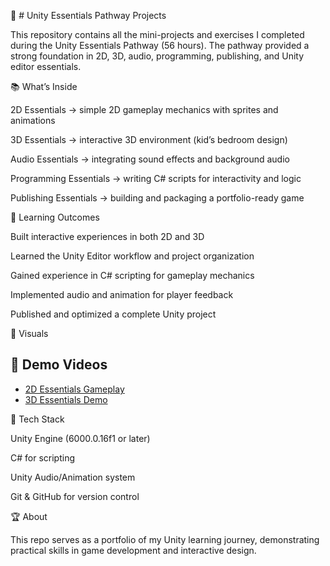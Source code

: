 🌟 # Unity Essentials Pathway Projects

This repository contains all the mini-projects and exercises I completed during the Unity Essentials Pathway (56 hours). The pathway provided a strong foundation in 2D, 3D, audio, programming, publishing, and Unity editor essentials.

📚 What’s Inside

2D Essentials → simple 2D gameplay mechanics with sprites and animations

3D Essentials → interactive 3D environment (kid’s bedroom design)

Audio Essentials → integrating sound effects and background audio

Programming Essentials → writing C# scripts for interactivity and logic

Publishing Essentials → building and packaging a portfolio-ready game

🚀 Learning Outcomes

Built interactive experiences in both 2D and 3D

Learned the Unity Editor workflow and project organization

Gained experience in C# scripting for gameplay mechanics

Implemented audio and animation for player feedback

Published and optimized a complete Unity project

📸 Visuals

## 🎥 Demo Videos  

- [2D Essentials Gameplay](Docs/Movie_005.mp4)
- [3D Essentials Demo](Docs/Movie_004-Trim.mp4)  



🔧 Tech Stack

Unity Engine (6000.0.16f1 or later)

C# for scripting

Unity Audio/Animation system

Git & GitHub for version control

🏆 About

This repo serves as a portfolio of my Unity learning journey, demonstrating practical skills in game development and interactive design.
